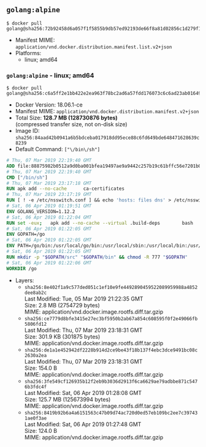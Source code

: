 ## `golang:alpine`

```console
$ docker pull golang@sha256:72b92458d6a057f1f5855b9db57ed92193de66f8a81d02856c1d279f11bf8489
```

-	Manifest MIME: `application/vnd.docker.distribution.manifest.list.v2+json`
-	Platforms:
	-	linux; amd64

### `golang:alpine` - linux; amd64

```console
$ docker pull golang@sha256:c6a5ff2e1bb422e2ea963f78bc2ad6a57fdd176073c6c6ad23ab01649a263d91
```

-	Docker Version: 18.06.1-ce
-	Manifest MIME: `application/vnd.docker.distribution.manifest.v2+json`
-	Total Size: **128.7 MB (128730876 bytes)**  
	(compressed transfer size, not on-disk size)
-	Image ID: `sha256:84aad42b0941a6b5bdceba017918dd95ece88c6fd649bde648471628639c8239`
-	Default Command: `["\/bin\/sh"]`

```dockerfile
# Thu, 07 Mar 2019 22:19:40 GMT
ADD file:88875982b0512a9d0ba001bfea19497ae9a9442c257b19c61bffc56e7201b0c3 in / 
# Thu, 07 Mar 2019 22:19:40 GMT
CMD ["/bin/sh"]
# Thu, 07 Mar 2019 23:17:18 GMT
RUN apk add --no-cache 		ca-certificates
# Thu, 07 Mar 2019 23:17:19 GMT
RUN [ ! -e /etc/nsswitch.conf ] && echo 'hosts: files dns' > /etc/nsswitch.conf
# Sat, 06 Apr 2019 01:19:51 GMT
ENV GOLANG_VERSION=1.12.2
# Sat, 06 Apr 2019 01:22:04 GMT
RUN set -eux; 	apk add --no-cache --virtual .build-deps 		bash 		gcc 		musl-dev 		openssl 		go 	; 	export 		GOROOT_BOOTSTRAP="$(go env GOROOT)" 		GOOS="$(go env GOOS)" 		GOARCH="$(go env GOARCH)" 		GOHOSTOS="$(go env GOHOSTOS)" 		GOHOSTARCH="$(go env GOHOSTARCH)" 	; 	apkArch="$(apk --print-arch)"; 	case "$apkArch" in 		armhf) export GOARM='6' ;; 		x86) export GO386='387' ;; 	esac; 		wget -O go.tgz "https://golang.org/dl/go$GOLANG_VERSION.src.tar.gz"; 	echo 'af992580a4a609309c734d46fd4374fe3095961263e609d9b017e2dffc3b7b58 *go.tgz' | sha256sum -c -; 	tar -C /usr/local -xzf go.tgz; 	rm go.tgz; 		cd /usr/local/go/src; 	./make.bash; 		rm -rf 		/usr/local/go/pkg/bootstrap 		/usr/local/go/pkg/obj 	; 	apk del .build-deps; 		export PATH="/usr/local/go/bin:$PATH"; 	go version
# Sat, 06 Apr 2019 01:22:05 GMT
ENV GOPATH=/go
# Sat, 06 Apr 2019 01:22:05 GMT
ENV PATH=/go/bin:/usr/local/go/bin:/usr/local/sbin:/usr/local/bin:/usr/sbin:/usr/bin:/sbin:/bin
# Sat, 06 Apr 2019 01:22:05 GMT
RUN mkdir -p "$GOPATH/src" "$GOPATH/bin" && chmod -R 777 "$GOPATH"
# Sat, 06 Apr 2019 01:22:06 GMT
WORKDIR /go
```

-	Layers:
	-	`sha256:8e402f1a9c577ded051c1ef10e9fe4492890459522089959988a4852dee8ab2c`  
		Last Modified: Tue, 05 Mar 2019 21:22:35 GMT  
		Size: 2.8 MB (2754729 bytes)  
		MIME: application/vnd.docker.image.rootfs.diff.tar.gzip
	-	`sha256:ce7779d8bfe3415e27ec3bf5950b2ab67a854c608595f0f2e49066fb5806fd12`  
		Last Modified: Thu, 07 Mar 2019 23:18:31 GMT  
		Size: 301.9 KB (301875 bytes)  
		MIME: application/vnd.docker.image.rootfs.diff.tar.gzip
	-	`sha256:de1a1e452942df2228b914d2ce9be43f18b137f4ebc3dce9491bc08c2630a2ea`  
		Last Modified: Thu, 07 Mar 2019 23:18:31 GMT  
		Size: 154.0 B  
		MIME: application/vnd.docker.image.rootfs.diff.tar.gzip
	-	`sha256:3fe549cf126935b12f2eb9b3036d2913f6ca6629ae79adbbe871c5476b3fdc4f`  
		Last Modified: Sat, 06 Apr 2019 01:28:08 GMT  
		Size: 125.7 MB (125673994 bytes)  
		MIME: application/vnd.docker.image.rootfs.diff.tar.gzip
	-	`sha256:8419b92b6a4a6151563c47b09d74ac720d0ed57eb109bc2ee7c397431ae0f3ae`  
		Last Modified: Sat, 06 Apr 2019 01:27:48 GMT  
		Size: 124.0 B  
		MIME: application/vnd.docker.image.rootfs.diff.tar.gzip
